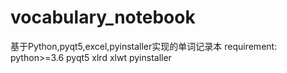 # vocabulary_notebook
基于Python,pyqt5,excel,pyinstaller实现的单词记录本
requirement:
  python>=3.6
  pyqt5
  xlrd
  xlwt
  pyinstaller
